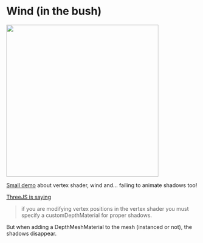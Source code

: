 # Wind (in the bush)

<a href="https://jniac.github.io/sketches/threejs/wind/">
  <img width="400" src="https://user-images.githubusercontent.com/11039919/196478575-81560a45-2572-4f2a-9eb8-1e6002c33cba.jpg">
</a>


[Small demo](https://jniac.github.io/sketches/threejs/wind/) about vertex shader, wind and... failing to animate shadows too!

[ThreeJS is saying](https://threejs.org/docs/?q=object#api/en/core/Object3D.customDepthMaterial)
> if you are modifying vertex positions in the vertex shader you must specify a customDepthMaterial for proper shadows. 

But when adding a DepthMeshMaterial to the mesh (instanced or not), the shadows disappear.
